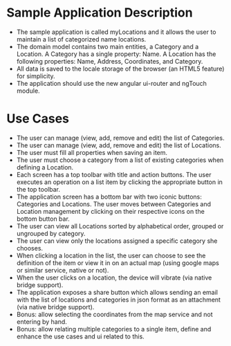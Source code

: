 # Sample Application Description #
* The sample application is called myLocations and it allows the user to maintain a list of categorized name locations.
* The domain model contains two main entities, a Category and a Location. A Category has a single property: Name. A Location has the following properties: Name, Address, Coordinates, and Category.
* All data is saved to the locale storage of the browser (an HTML5 feature) for simplicity.
* The application should use the new angular ui-router and ngTouch module.

# Use Cases #
* The user can manage (view, add, remove and edit) the list of Categories.
* The user can manage (view, add, remove and edit) the list of Locations.
* The user must fill all properties when saving an item.
* The user must choose a category from a list of existing categories when defining a Location.
* Each screen has a top toolbar with title and action buttons. The user executes an operation on a list item by clicking the appropriate button in the top toolbar.
* The application screen has a bottom bar with two iconic buttons: Categories and Locations. The user moves between Categories and Location management by clicking on their respective icons on the bottom button bar.
* The user can view all Locations sorted by alphabetical order, grouped or ungrouped by category.
* The user can view only the locations assigned a specific category she chooses.
* When clicking a location in the list, the user can choose to see the definition of the item or view it in on an actual map (using google maps or similar service, native or not).
* When the user clicks on a location, the device will vibrate (via native bridge support).
* The application exposes a share button which allows sending an email with the list of locations and categories in json format as an attachment (via native bridge support).
* Bonus:  allow selecting the coordinates from the map service and not entering by hand.
* Bonus: allow relating multiple categories to a single item, define and enhance the use cases and ui related to this.
